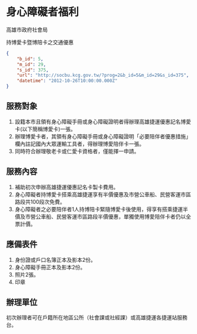 # 身心障礙者福利

高雄市政府社會局

持博愛卡暨博陪卡之交通優惠

```json
{
    "b_id": 5,
    "m_id": 29,
    "s_id": 375,
    "url": "http://socbu.kcg.gov.tw/?prog=2&b_id=5&m_id=29&s_id=375",
    "datetime": "2012-10-26T10:00:00.000Z"
}

```
## 服務對象

1. 設籍本市且領有身心障礙手冊或身心障礙證明者得辦理高雄捷運優惠記名博愛卡(以下簡稱博愛卡)一張。
2. 辦理博愛卡者，其領有身心障礙手冊或身心障礙證明「必要陪伴者優惠措施」欄內註記國內大眾運輸工具者，得辦理博愛陪伴卡一張。
3. 同時符合辦理敬老卡或仁愛卡資格者，僅能擇一申請。

## 服務內容

1. 補助初次申辦高雄捷運優惠記名卡製卡費用。
2. 身心障礙者持博愛卡搭乘高雄捷運享有半價優惠及市營公車船、民營客運市區路段共100段次免費。
3. 身心障礙者之必要陪伴者1人持博陪卡緊隨博愛卡後使用，得享有搭乘捷運半價及市營公車船、民營客運市區路段半價優惠，單獨使用博愛陪伴卡者仍以全票計價。

## 應備表件

1. 身份證或戶口名簿正本及影本2份。
2. 身心障礙手冊正本及影本2份。
3. 照片2張。
4. 印章

## 辦理單位

初次辦理者可在戶籍所在地區公所（社會課或社經課）或高雄捷運各捷運站服務台。
